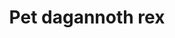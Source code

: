 ---
layout: item
title: Pet dagannoth rex
item-id: 12645
datatable: true
id: 12645
name: "Pet dagannoth rex"
members: true
lowalch: 0
highalch: 0
examine: "They do say if you like it you should put a ring on it."
monsters:
  - id: 2267
    name: "Dagannoth Rex"
    members: true
    combat_level: 303
    wiki_url: "https://oldschool.runescape.wiki/w/Dagannoth_Rex"
    drops:
      - quantity: "1"
        rarity: 0.0002
    image: "https://oldschool.runescape.wiki/images/thumb/1/1b/Dagannoth_Rex.png/230px-Dagannoth_Rex.png?a99a9"
---
